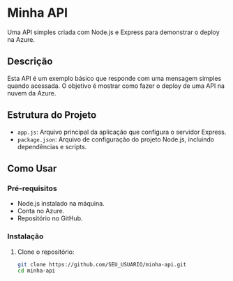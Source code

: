 # Minha API

Uma API simples criada com Node.js e Express para demonstrar o deploy na Azure.

## Descrição

Esta API é um exemplo básico que responde com uma mensagem simples quando acessada. O objetivo é mostrar como fazer o deploy de uma API na nuvem da Azure.

## Estrutura do Projeto

- `app.js`: Arquivo principal da aplicação que configura o servidor Express.
- `package.json`: Arquivo de configuração do projeto Node.js, incluindo dependências e scripts.

## Como Usar

### Pré-requisitos

- Node.js instalado na máquina.
- Conta no Azure.
- Repositório no GitHub.

### Instalação

1. Clone o repositório:
   ```bash
   git clone https://github.com/SEU_USUARIO/minha-api.git
   cd minha-api
